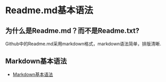 # Readme.md基本语法

## 为什么是Readme.md？而不是Readme.txt?

Github中的Readme.md采用markdown格式，markdown语法简单，排版清晰.

## Markdown基本语法
* [Markdown基本语法](https://www.jianshu.com/p/191d1e21f7ed)
